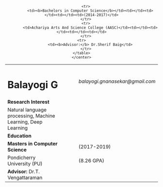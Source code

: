 
<html>
<body>
	<center>
	<table border="0px">
		<tr>
			<td><h1>Balayogi G</h1></td><td></td><td></td><td></td><td><i>balayogi.gnanasekar@gmail.com</i></td>
		</tr>
		<tr>
			<td>
				<b><div id="title">Research Interest</div></b>
			</td>
		</tr>
		<tr>
			<td>
			Natural language processing, Machine Learning, Deep Learning
			</td>
		</tr>
		<tr></tr>
		<tr></tr>
		<tr></tr>
		<tr>
			<td>
			<b><div id="title">Education</div></b>
		    </td>
		</tr>
		<tr>
			<td><b>Masters in Computer Science</b></td><td></td><td></td><td></td><td>(2017-2019)</td>
		</tr>
		<tr>
			<td>Pondicherry University (PU)</td><td></td><td></td><td></td><td>(8.26 GPA)</td>
		</tr>
		<tr>	
			<td><b>Advisor:</b> Dr.T. Vengattaraman</td>
		</tr>
		
		<tr>
			<td><b>Bachelors in Computer Science</b></td><td></td><td></td><td></td><td>(2014-2017)</td>
		</tr>
		<tr>
			<td>Achariya Arts And Science College (AASC)</td><td></td><td></td><td></td><td></td>
		</tr>
		<tr>	
			<td><b>Advisor:</b> Dr.Sherif Baig</td>
		</tr>
	</table>
	</center>
</body>
</html>
